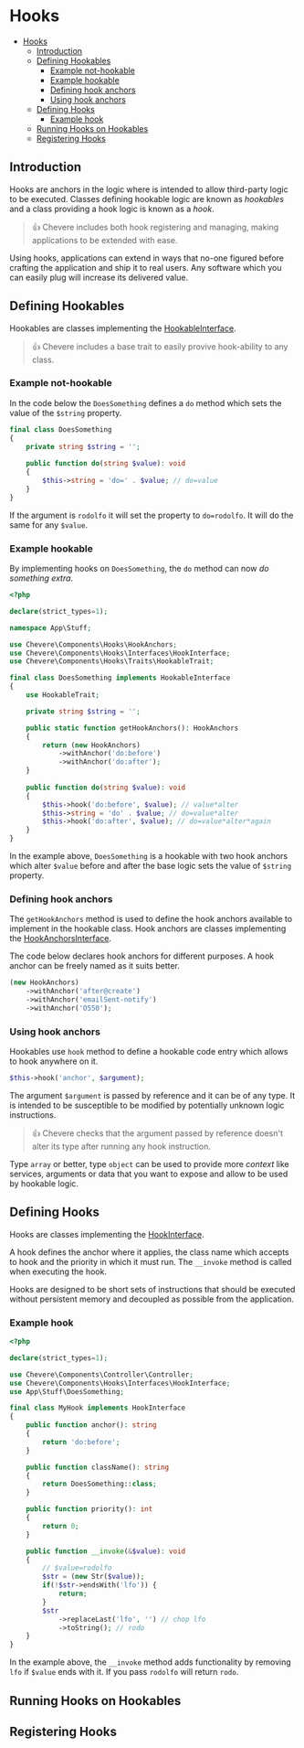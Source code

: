 # Hooks
- [Hooks](#hooks)
  - [Introduction](#introduction)
  - [Defining Hookables](#defining-hookables)
    - [Example not-hookable](#example-not-hookable)
    - [Example hookable](#example-hookable)
    - [Defining hook anchors](#defining-hook-anchors)
    - [Using hook anchors](#using-hook-anchors)
  - [Defining Hooks](#defining-hooks)
    - [Example hook](#example-hook)
  - [Running Hooks on Hookables](#running-hooks-on-hookables)
  - [Registering Hooks](#registering-hooks)

## Introduction

Hooks are anchors in the logic where is intended to allow third-party logic to be executed. Classes defining hookable logic are known as _hookables_ and a class providing a hook logic is known as a _hook_. 

> 👍 Chevere includes both hook registering and managing, making applications to be extended with ease.

Using hooks, applications can extend in ways that no-one figured before crafting the application and ship it to real users. Any software which you can easily plug will increase its delivered value.

## Defining Hookables

Hookables are classes implementing the [HookableInterface](Chevere\Components\Hooks\Interfaces\HookableInterface).

> 👍 Chevere includes a base trait to easily provive hook-ability to any class.

### Example not-hookable

In the code below the `DoesSomething` defines a `do` method which sets the value of the `$string` property.

```php
final class DoesSomething
{
    private string $string = '';
    
    public function do(string $value): void
    {
        $this->string = 'do=' . $value; // do=value
    }
}
```

If the argument is `rodolfo` it will set the property to `do=rodolfo`. It will do the same for any `$value`.

### Example hookable

By implementing hooks on `DoesSomething`, the `do` method can now _do something extra_.

```php
<?php

declare(strict_types=1);

namespace App\Stuff;

use Chevere\Components\Hooks\HookAnchors;
use Chevere\Components\Hooks\Interfaces\HookInterface;
use Chevere\Components\Hooks\Traits\HookableTrait;

final class DoesSomething implements HookableInterface
{
    use HookableTrait;

    private string $string = '';

    public static function getHookAnchors(): HookAnchors
    {
        return (new HookAnchors)
            ->withAnchor('do:before')
            ->withAnchor('do:after');
    }
    
    public function do(string $value): void
    {
        $this->hook('do:before', $value); // value*alter
        $this->string = 'do' . $value; // do=value*alter
        $this->hook('do:after', $value); // do=value*alter*again
    }
}
```

In the example above, `DoesSomething` is a hookable with two hook anchors which alter `$value` before and after the base logic sets the value of `$string` property.

### Defining hook anchors

The `getHookAnchors` method is used to define the hook anchors available to implement in the hookable class. Hook anchors are classes implementing the [HookAnchorsInterface]().

The code below declares hook anchors for different purposes. A hook anchor can be freely named as it suits better.

```php
(new HookAnchors)
    ->withAnchor('after@create')
    ->withAnchor('emailSent-notify')
    ->withAnchor('O550');
```

### Using hook anchors

Hookables use `hook` method to define a hookable code entry which allows to hook anywhere on it.

```php
$this->hook('anchor', $argument);
```

The argument `$argument` is passed by reference and it can be of any type. It is intended to be susceptible to be modified by potentially unknown logic instructions.

> 👍 Chevere checks that the argument passed by reference doesn't alter its type after running any hook instruction.

Type `array` or better, type `object` can be used to provide more _context_ like services, arguments or data that you want to expose and allow to be used by hookable logic.

## Defining Hooks

Hooks are classes implementing the [HookInterface](Chevere\Components\Hooks\Interfaces\HookInterface).

A hook defines the anchor where it applies, the class name which accepts to hook and the priority in which it must run. The `__invoke` method is called when executing the hook.

Hooks are designed to be short sets of instructions that should be executed without persistent memory and decoupled as possible from the application.

### Example hook

```php
<?php

declare(strict_types=1);

use Chevere\Components\Controller\Controller;
use Chevere\Components\Hooks\Interfaces\HookInterface;
use App\Stuff\DoesSomething;

final class MyHook implements HookInterface
{
    public function anchor(): string
    {
        return 'do:before';
    }

    public function className(): string
    {
        return DoesSomething::class;
    }

    public function priority(): int
    {
        return 0;
    }

    public function __invoke(&$value): void
    {
        // $value=rodolfo
        $str = (new Str($value));
        if(!$str->endsWith('lfo')) {
            return;
        }
        $str
            ->replaceLast('lfo', '') // chop lfo
            ->toString(); // rodo
    }
}
```

In the example above, the `__invoke` method adds functionality by removing `lfo` if `$value` ends with it. If you pass `rodolfo` will return `rodo`.

## Running Hooks on Hookables



## Registering Hooks
